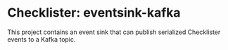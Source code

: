# Checklister: eventsink-kafka

This project contains an event sink that can publish serialized
Checklister events to a Kafka topic.